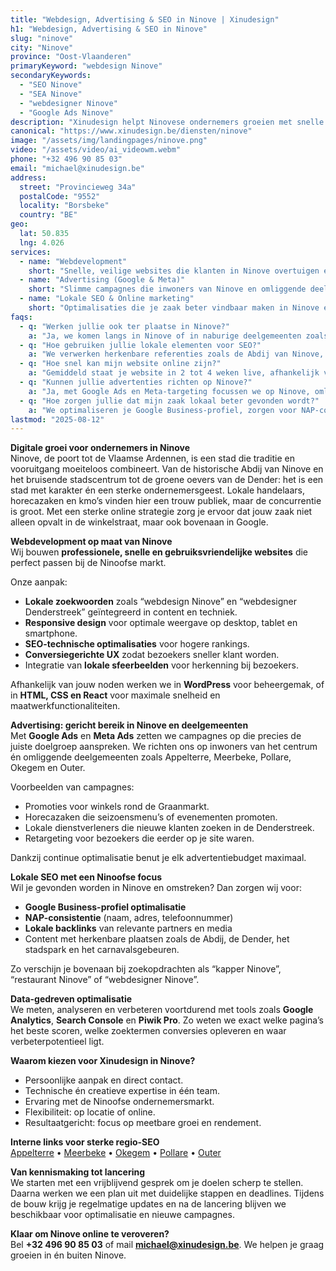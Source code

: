 ```yaml
---
title: "Webdesign, Advertising & SEO in Ninove | Xinudesign"
h1: "Webdesign, Advertising & SEO in Ninove"
slug: "ninove"
city: "Ninove"
province: "Oost-Vlaanderen"
primaryKeyword: "webdesign Ninove"
secondaryKeywords:
  - "SEO Ninove"
  - "SEA Ninove"
  - "webdesigner Ninove"
  - "Google Ads Ninove"
description: "Xinudesign helpt Ninovese ondernemers groeien met snelle websites, doelgerichte advertenties en lokale SEO-strategieën die inspelen op de troeven van de stad."
canonical: "https://www.xinudesign.be/diensten/ninove"
image: "/assets/img/landingpages/ninove.png"
video: "/assets/video/ai_videowm.webm"
phone: "+32 496 90 85 03"
email: "michael@xinudesign.be"
address:
  street: "Provincieweg 34a"
  postalCode: "9552"
  locality: "Borsbeke"
  country: "BE"
geo:
  lat: 50.835
  lng: 4.026
services:
  - name: "Webdevelopment"
    short: "Snelle, veilige websites die klanten in Ninove overtuigen en converteren."
  - name: "Advertising (Google & Meta)"
    short: "Slimme campagnes die inwoners van Ninove en omliggende deelgemeenten gericht bereiken."
  - name: "Lokale SEO & Online marketing"
    short: "Optimalisaties die je zaak beter vindbaar maken in Ninove en regio."
faqs:
  - q: "Werken jullie ook ter plaatse in Ninove?"
    a: "Ja, we komen langs in Ninove of in naburige deelgemeenten zoals [Appelterre](/diensten/appelterre), [Meerbeke](/diensten/meerbeke) en [Okegem](/diensten/okegem). Online meetings zijn uiteraard ook mogelijk."
  - q: "Hoe gebruiken jullie lokale elementen voor SEO?"
    a: "We verwerken herkenbare referenties zoals de Abdij van Ninove, de Dender, de Graanmarkt en evenementen zoals de Ninoofse carnavalsstoet in webteksten, meta-data en visuals."
  - q: "Hoe snel kan mijn website online zijn?"
    a: "Gemiddeld staat je website in 2 tot 4 weken live, afhankelijk van de omvang en beschikbare content."
  - q: "Kunnen jullie advertenties richten op Ninove?"
    a: "Ja, met Google Ads en Meta-targeting focussen we op Ninove, omliggende deelgemeenten en de bredere regio Denderstreek."
  - q: "Hoe zorgen jullie dat mijn zaak lokaal beter gevonden wordt?"
    a: "We optimaliseren je Google Business-profiel, zorgen voor NAP-consistentie en bouwen lokale backlinks rond zoekwoorden zoals 'webdesigner Ninove'."
lastmod: "2025-08-12"
---
```


**Digitale groei voor ondernemers in Ninove**  
Ninove, de poort tot de Vlaamse Ardennen, is een stad die traditie en vooruitgang moeiteloos combineert. Van de historische Abdij van Ninove en het bruisende stadscentrum tot de groene oevers van de Dender: het is een stad met karakter én een sterke ondernemersgeest. Lokale handelaars, horecazaken en kmo’s vinden hier een trouw publiek, maar de concurrentie is groot. Met een sterke online strategie zorg je ervoor dat jouw zaak niet alleen opvalt in de winkelstraat, maar ook bovenaan in Google.

**Webdevelopment op maat van Ninove**  
Wij bouwen **professionele, snelle en gebruiksvriendelijke websites** die perfect passen bij de Ninoofse markt.

Onze aanpak:

- **Lokale zoekwoorden** zoals “webdesign Ninove” en “webdesigner Denderstreek” geïntegreerd in content en techniek.
- **Responsive design** voor optimale weergave op desktop, tablet en smartphone.
- **SEO-technische optimalisaties** voor hogere rankings.
- **Conversiegerichte UX** zodat bezoekers sneller klant worden.
- Integratie van **lokale sfeerbeelden** voor herkenning bij bezoekers.

Afhankelijk van jouw noden werken we in **WordPress** voor beheergemak, of in **HTML, CSS en React** voor maximale snelheid en maatwerkfunctionaliteiten.

**Advertising: gericht bereik in Ninove en deelgemeenten**  
Met **Google Ads** en **Meta Ads** zetten we campagnes op die precies de juiste doelgroep aanspreken. We richten ons op inwoners van het centrum én omliggende deelgemeenten zoals Appelterre, Meerbeke, Pollare, Okegem en Outer.

Voorbeelden van campagnes:

- Promoties voor winkels rond de Graanmarkt.
- Horecazaken die seizoensmenu’s of evenementen promoten.
- Lokale dienstverleners die nieuwe klanten zoeken in de Denderstreek.
- Retargeting voor bezoekers die eerder op je site waren.

Dankzij continue optimalisatie benut je elk advertentiebudget maximaal.

**Lokale SEO met een Ninoofse focus**  
Wil je gevonden worden in Ninove en omstreken? Dan zorgen wij voor:

- **Google Business-profiel optimalisatie**
- **NAP-consistentie** (naam, adres, telefoonnummer)
- **Lokale backlinks** van relevante partners en media
- Content met herkenbare plaatsen zoals de Abdij, de Dender, het stadspark en het carnavalsgebeuren.

Zo verschijn je bovenaan bij zoekopdrachten als “kapper Ninove”, “restaurant Ninove” of “webdesigner Ninove”.

**Data-gedreven optimalisatie**  
We meten, analyseren en verbeteren voortdurend met tools zoals **Google Analytics**, **Search Console** en **Piwik Pro**. Zo weten we exact welke pagina’s het beste scoren, welke zoektermen conversies opleveren en waar verbeterpotentieel ligt.

**Waarom kiezen voor Xinudesign in Ninove?**

- Persoonlijke aanpak en direct contact.
- Technische én creatieve expertise in één team.
- Ervaring met de Ninoofse ondernemersmarkt.
- Flexibiliteit: op locatie of online.
- Resultaatgericht: focus op meetbare groei en rendement.

**Interne links voor sterke regio-SEO**  
[Appelterre](/diensten/appelterre) • [Meerbeke](/diensten/meerbeke) • [Okegem](/diensten/okegem) • [Pollare](/diensten/pollare) • [Outer](/diensten/outer)

**Van kennismaking tot lancering**  
We starten met een vrijblijvend gesprek om je doelen scherp te stellen. Daarna werken we een plan uit met duidelijke stappen en deadlines. Tijdens de bouw krijg je regelmatige updates en na de lancering blijven we beschikbaar voor optimalisatie en nieuwe campagnes.

**Klaar om Ninove online te veroveren?**  
Bel **+32 496 90 85 03** of mail **[michael@xinudesign.be](mailto:michael@xinudesign.be)**. We helpen je graag groeien in én buiten Ninove.
